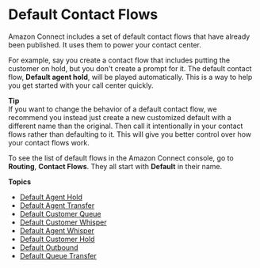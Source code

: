 # Default Contact Flows<a name="contact-flow-default"></a>

Amazon Connect includes a set of default contact flows that have already been published\. It uses them to power your contact center\. 

For example, say you create a contact flow that includes putting the customer on hold, but you don't create a prompt for it\. The default contact flow, **Default agent hold**, will be played automatically\. This is a way to help you get started with your call center quickly\.

**Tip**  
If you want to change the behavior of a default contact flow, we recommend you instead just create a new customized default with a different name than the original\. Then call it intentionally in your contact flows rather than defaulting to it\. This will give you better control over how your contact flows work\.

To see the list of default flows in the Amazon Connect console, go to **Routing**, **Contact Flows**\. They all start with **Default** in their name\. 

**Topics**
+ [Default Agent Hold](default-agent-hold.md)
+ [Default Agent Transfer](default-agent-transfer.md)
+ [Default Customer Queue](default-customer-queue.md)
+ [Default Customer Whisper](default-customer-whisper.md)
+ [Default Agent Whisper](default-agent-whisper.md)
+ [Default Customer Hold](default-customer-hold.md)
+ [Default Outbound](default-outbound.md)
+ [Default Queue Transfer](default-queue-transfer.md)